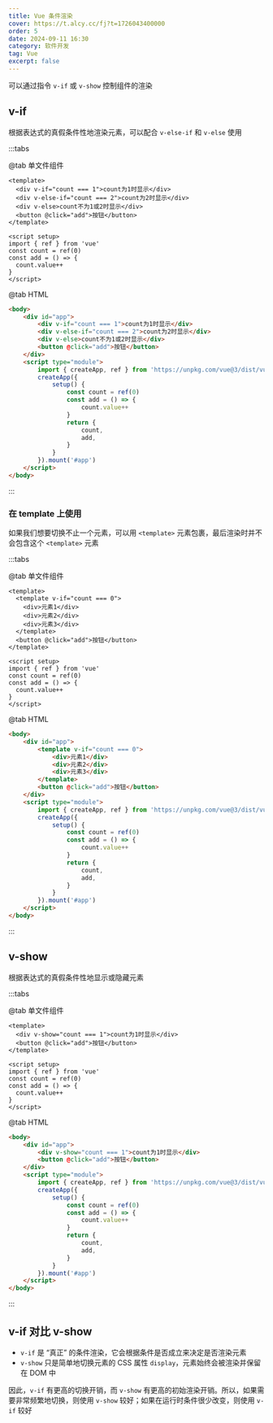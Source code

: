 ```yaml
---
title: Vue 条件渲染
cover: https://t.alcy.cc/fj?t=1726043400000
order: 5
date: 2024-09-11 16:30
category: 软件开发
tag: Vue
excerpt: false
---
```

可以通过指令 `v-if` 或 `v-show` 控制组件的渲染

## v-if

根据表达式的真假条件性地渲染元素，可以配合 `v-else-if` 和 `v-else` 使用

:::tabs

@tab 单文件组件

```vue
<template>
  <div v-if="count === 1">count为1时显示</div>
  <div v-else-if="count === 2">count为2时显示</div>
  <div v-else>count不为1或2时显示</div>
  <button @click="add">按钮</button>
</template>

<script setup>
import { ref } from 'vue'
const count = ref(0)
const add = () => {
  count.value++
}
</script>
```

@tab HTML

```html
<body>
    <div id="app">
        <div v-if="count === 1">count为1时显示</div>
        <div v-else-if="count === 2">count为2时显示</div>
        <div v-else>count不为1或2时显示</div>
        <button @click="add">按钮</button>
    </div>
    <script type="module">
        import { createApp, ref } from 'https://unpkg.com/vue@3/dist/vue.esm-browser.js'
        createApp({
            setup() {
                const count = ref(0)
                const add = () => {
                    count.value++
                }
                return {
                    count,
                    add,
                }
            }
        }).mount('#app')
    </script>
</body>
```
:::

### 在 template 上使用

如果我们想要切换不止一个元素，可以用 `<template>` 元素包裹，最后渲染时并不会包含这个 `<template>` 元素

:::tabs

@tab 单文件组件

```vue
<template>
  <template v-if="count === 0">
    <div>元素1</div>
    <div>元素2</div>
    <div>元素3</div>
  </template>
  <button @click="add">按钮</button>
</template>

<script setup>
import { ref } from 'vue'
const count = ref(0)
const add = () => {
  count.value++
}
</script>
```

@tab HTML

```html
<body>
    <div id="app">
        <template v-if="count === 0">
            <div>元素1</div>
            <div>元素2</div>
            <div>元素3</div>
        </template>
        <button @click="add">按钮</button>
    </div>
    <script type="module">
        import { createApp, ref } from 'https://unpkg.com/vue@3/dist/vue.esm-browser.js'
        createApp({
            setup() {
                const count = ref(0)
                const add = () => {
                    count.value++
                }
                return {
                    count,
                    add,
                }
            }
        }).mount('#app')
    </script>
</body>
```

:::

## v-show

根据表达式的真假条件性地显示或隐藏元素

:::tabs

@tab 单文件组件

```vue
<template>
  <div v-show="count === 1">count为1时显示</div>
  <button @click="add">按钮</button>
</template>

<script setup>
import { ref } from 'vue'
const count = ref(0)
const add = () => {
  count.value++
}
</script>
```

@tab HTML

```html
<body>
    <div id="app">
        <div v-show="count === 1">count为1时显示</div>
        <button @click="add">按钮</button>
    </div>
    <script type="module">
        import { createApp, ref } from 'https://unpkg.com/vue@3/dist/vue.esm-browser.js'
        createApp({
            setup() {
                const count = ref(0)
                const add = () => {
                    count.value++
                }
                return {
                    count,
                    add,
                }
            }
        }).mount('#app')
    </script>
</body>
```

:::

## v-if 对比 v-show

- `v-if` 是 “真正” 的条件渲染，它会根据条件是否成立来决定是否渲染元素
- `v-show` 只是简单地切换元素的 CSS 属性 `display`，元素始终会被渲染并保留在 DOM 中

因此，`v-if` 有更高的切换开销，而 `v-show` 有更高的初始渲染开销。所以，如果需要非常频繁地切换，则使用 `v-show` 较好；如果在运行时条件很少改变，则使用 `v-if` 较好
